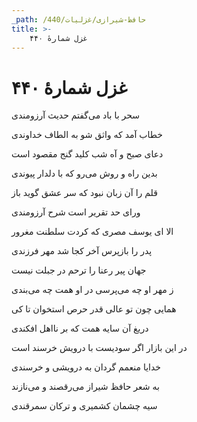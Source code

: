 ```yaml
---
_path: /حافظ-شیرازی/غزلیات/440
title: >-
    غزل شمارهٔ ۴۴۰
---
```

# غزل شمارهٔ ۴۴۰

<div class="b" id="bn1"><div class="m1"><p>سحر با باد می‌گفتم حدیث آرزومندی</p></div>
<div class="m2"><p>خطاب آمد که واثق شو به الطاف خداوندی</p></div></div>
<div class="b" id="bn2"><div class="m1"><p>دعای صبح و آه شب کلید گنج مقصود است</p></div>
<div class="m2"><p>بدین راه و روش می‌رو که با دلدار پیوندی</p></div></div>
<div class="b" id="bn3"><div class="m1"><p>قلم را آن زبان نبود که سر عشق گوید باز</p></div>
<div class="m2"><p>ورای حد تقریر است شرح آرزومندی</p></div></div>
<div class="b" id="bn4"><div class="m1"><p>الا ای یوسف مصری که کردت سلطنت مغرور</p></div>
<div class="m2"><p>پدر را بازپرس آخر کجا شد مهر فرزندی</p></div></div>
<div class="b" id="bn5"><div class="m1"><p>جهان پیر رعنا را ترحم در جبلت نیست</p></div>
<div class="m2"><p>ز مهر او چه می‌پرسی در او همت چه می‌بندی</p></div></div>
<div class="b" id="bn6"><div class="m1"><p>همایی چون تو عالی قدر حرص استخوان تا کی</p></div>
<div class="m2"><p>دریغ آن سایه همت که بر نااهل افکندی</p></div></div>
<div class="b" id="bn7"><div class="m1"><p>در این بازار اگر سودیست با درویش خرسند است</p></div>
<div class="m2"><p>خدایا منعمم گردان به درویشی و خرسندی</p></div></div>
<div class="b" id="bn8"><div class="m1"><p>به شعر حافظ شیراز می‌رقصند و می‌نازند</p></div>
<div class="m2"><p>سیه چشمان کشمیری و ترکان سمرقندی</p></div></div>
